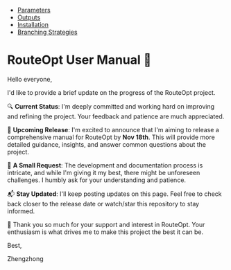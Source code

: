 
- [Parameters](/docs/parameters/)
- [Outputs](/docs/outputs/)
- [Installation](/docs/installation/)
- [Branching Strategies](/docs/branching_strategies/)

# RouteOpt User Manual 🚀

Hello everyone,

I'd like to provide a brief update on the progress of the RouteOpt project.

🔍 **Current Status**: I'm deeply committed and working hard on improving and refining the project. Your feedback and patience are much appreciated.

📅 **Upcoming Release**: I'm excited to announce that I'm aiming to release a comprehensive manual for RouteOpt by **Nov 18th**. This will provide more detailed guidance, insights, and answer common questions about the project.

💪 **A Small Request**: The development and documentation process is intricate, and while I'm giving it my best, there might be unforeseen challenges. I humbly ask for your understanding and patience.

📬 **Stay Updated**: I'll keep posting updates on this page. Feel free to check back closer to the release date or watch/star this repository to stay informed.

🙏 Thank you so much for your support and interest in RouteOpt. Your enthusiasm is what drives me to make this project the best it can be.

Best,

Zhengzhong
